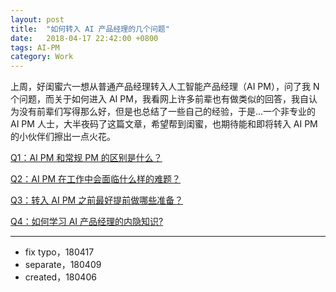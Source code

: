 ```yaml
---
layout: post
title:  "如何转入 AI 产品经理的几个问题"
date:   2018-04-17 22:42:00 +0800
tags: AI-PM
category: Work
---
```



上周，好闺蜜六一想从普通产品经理转入人工智能产品经理（AI PM），问了我 N 个问题，而关于如何进入 AI PM，我看网上许多前辈也有做类似的回答，我自认为没有前辈们写得那么好，但是也总结了一些自己的经验，于是...一个非专业的 AI PM 人士，大半夜码了这篇文章，希望帮到闺蜜，也期待能和即将转入 AI PM 的小伙伴们擦出一点火花。

[Q1：AI PM 和常规 PM 的区别是什么？](http://www.ramywu.com/work/2018/04/09/Difference-between-AI-PM-and-PM/)


[Q2：AI PM 在工作中会面临什么样的难题？](http://www.ramywu.com/work/2018/04/09/What-Problems-in-AI-PM-works/)


[Q3：转入 AI PM 之前最好提前做哪些准备？](http://www.ramywu.com/work/2018/04/09/Get-Ready-For-AI-PM/)


[Q4：如何学习 AI 产品经理的内隐知识?](http://www.ramywu.com/work/2018/04/09/How-to-Learn-AI-PM-Tacit-Knowledge/)

---

- fix typo，180417
- separate，180409
- created，180406


